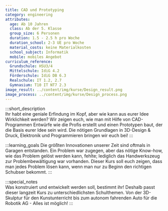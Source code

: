 ```yaml
---
title: CAD und Prototyping
category: engineering
attributes:
  age: Ab 10 Jahren
  class: Ab der 5. Klasse
  group_size: 6 Personen
  duration: 1.5 - 2.5 h pro Woche
  duration_school: 2-3 UE pro Woche
  material_costs: keine Materialkosten
  school_subject: Informatik
  mobile: mobiles Angebot
curriculum_reference:
  Grundschule: HSU3/4  
  Mittelschule: IdiG 4.2
  Förderschule: IdiG DB 6.3   
  Realschule: IT 1.2, 2.7
  Gymnasium: T10 IT NT7 2.3
image_result: ../content/img/kurse/Design_result.png
image_process: ../content/img/kurse/Design_process.png
---
```

:::short_description  
Ihr habt eine geniale Erfindung im Kopf, aber wie kann aus eurer Idee Wirklichkeit werden? Wir zeigen euch, wie man mit Hilfe von CAD-Programmen Entwürfe wie die Profis erstellt und einen Prototypen baut, der die Basis eurer Idee sein wird. Die nötigen Grundlagen in 3D-Design & Druck, Elektronik und Programmieren bringen wir euch bei!
:::

:::learning_goals
Die größten Innovationen unserer Zeit sind oftmals in Garagen entstanden. Ein Problem war zugegen, aber das nötige Know-how, wie das Problem gelöst werden kann, fehlte; lediglich das Handwerkszeug zur Problembewältigung war vorhanden. Dieser Kurs soll euch zeigen, dass man jedes Problem lösen kann, wenn man nur zu Beginn den richtigen Schubser bekommt.
:::

:::special_notes  
Was konstruiert und entwickelt werden soll, bestimmt ihr! Deshalb passt dieser langzeit Kurs zu unterschiedlichsten Schulthemen. Von der 3D-Skulptur für den Kunstunterricht bis zum autonom fahrenden Auto für die Robotik AG -  Alles ist möglich!
:::
